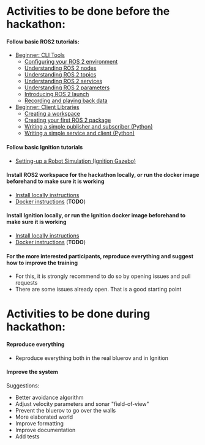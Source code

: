 # Activities to be done before the hackathon:

#### Follow basic ROS2 tutorials:
* [Beginner: CLI Tools](https://docs.ros.org/en/foxy/Tutorials.html#beginner-cli-tools)
  - [Configuring your ROS 2 environment](https://docs.ros.org/en/foxy/Tutorials/Configuring-ROS2-Environment.html)
  - [Understanding ROS 2 nodes](https://docs.ros.org/en/foxy/Tutorials/Understanding-ROS2-Nodes.html)
  - [Understanding ROS 2 topics](https://docs.ros.org/en/foxy/Tutorials/Topics/Understanding-ROS2-Topics.html)
  - [Understanding ROS 2 services](https://docs.ros.org/en/foxy/Tutorials/Services/Understanding-ROS2-Services.html)
  - [Understanding ROS 2 parameters](https://docs.ros.org/en/foxy/Tutorials/Parameters/Understanding-ROS2-Parameters.html)
  - [Introducing ROS 2 launch](https://docs.ros.org/en/foxy/Tutorials/Launch/CLI-Intro.html)
  - [Recording and playing back data](https://docs.ros.org/en/foxy/Tutorials/Ros2bag/Recording-And-Playing-Back-Data.html)
* [Beginner: Client Libraries](https://docs.ros.org/en/foxy/Tutorials.html#beginner-client-libraries)
  - [Creating a workspace](https://docs.ros.org/en/foxy/Tutorials/Workspace/Creating-A-Workspace.html)
  - [Creating your first ROS 2 package](https://docs.ros.org/en/foxy/Tutorials/Creating-Your-First-ROS2-Package.html)
  - [Writing a simple publisher and subscriber (Python)](https://docs.ros.org/en/foxy/Tutorials/Writing-A-Simple-Py-Publisher-And-Subscriber.html)
  - [Writing a simple service and client (Python)](https://docs.ros.org/en/foxy/Tutorials/Writing-A-Simple-Py-Service-And-Client.html)

#### Follow basic Ignition tutorials
* [Setting-up a Robot Simulation (Ignition Gazebo)](https://docs.ros.org/en/foxy/Tutorials/Simulators/Ignition/Setting-up-a-Robot-Simulation-Ignition.html)

#### Install ROS2 workspace for the hackathon locally, or run the docker image beforehand to make sure it is working

* [Install locally instructions](https://github.com/remaro-network/tudelft_hackathon#installation)
* [Docker instructions](https://github.com/remaro-network/tudelft_hackathon#run-it-with-docker) (**TODO**)

#### Install Ignition locally, or run the Ignition docker image beforehand to make sure it is working

* [Install locally instructions](https://github.com/remaro-network/tudelft_hackathon#installation)
* [Docker instructions](https://github.com/remaro-network/tudelft_hackathon#run-it-with-docker) (**TODO**)

#### For the more interested participants, reproduce everything and suggest how to improve the training

* For this, it is strongly recommend to do so by opening issues and pull requests
* There are some issues already open. That is a good starting point

# Activities to be done during hackathon:

#### Reproduce everything

* Reproduce everything both in the real bluerov and in Ignition

#### Improve the system
Suggestions:
* Better avoidance algorithm
* Adjust velocity parameters and sonar "field-of-view"
* Prevent the bluerov to go over the walls
* More elaborated world
* Improve formatting
* Improve documentation
* Add tests
